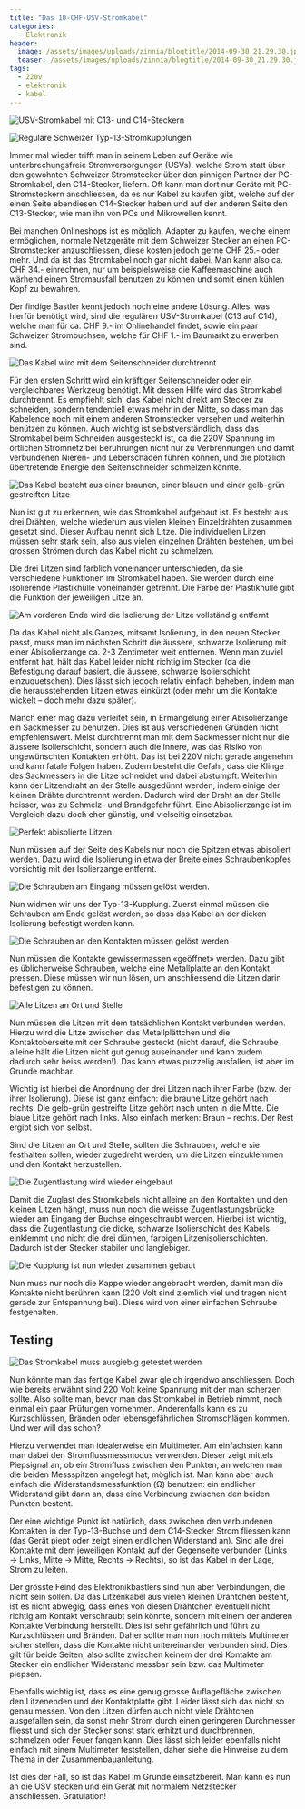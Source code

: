 ```yaml
---
title: "Das 10-CHF-USV-Stromkabel"
categories:
  - Elektronik
header:
  image: /assets/images/uploads/zinnia/blogtitle/2014-09-30_21.29.30.jpg
  teaser: /assets/images/uploads/zinnia/blogtitle/2014-09-30_21.29.30.jpg
tags:
  - 220v
  - elektronik
  - kabel
---
```


![USV-Stromkabel mit C13- und C14-Steckern](/assets/images/snippet_images/content_small/usv-stromkabel-mit-c13-und-c14-steckern.jpg "USV-Stromkabel mit C13- und C14-Steckern")

![Reguläre Schweizer Typ-13-Stromkupplungen](/assets/images/snippet_images/content_small/regulare-schweizer-strombuchsen.jpg "Reguläre Schweizer Typ-13-Stromkupplungen")

Immer mal wieder trifft man in seinem Leben auf Geräte wie unterbrechungsfreie Stromversorgungen (USVs), welche Strom statt über den gewohnten Schweizer Stromstecker über den pinnigen Partner der PC-Stromkabel, den C14-Stecker, liefern. Oft kann man dort nur Geräte mit PC-Stromsteckern anschliessen, da es nur Kabel zu kaufen gibt, welche auf der einen Seite ebendiesen C14-Stecker haben und auf der anderen Seite den C13-Stecker, wie man ihn von PCs und Mikrowellen kennt.

Bei manchen Onlineshops ist es möglich, Adapter zu kaufen, welche einem ermöglichen, normale Netzgeräte mit dem Schweizer Stecker an einen PC-Stromstecker anzuschliessen, diese kosten jedoch gerne CHF 25.- oder mehr. Und da ist das Stromkabel noch gar nicht dabei. Man kann also ca. CHF 34.- einrechnen, nur um beispielsweise die Kaffeemaschine auch wärhend einem Stromausfall benutzen zu können und somit einen kühlen Kopf zu bewahren.

Der findige Bastler kennt jedoch noch eine andere Lösung. Alles, was hierfür benötigt wird, sind die regulären USV-Stromkabel (C13 auf C14), welche man für ca. CHF 9.- im Onlinehandel findet, sowie ein paar Schweizer Strombuchsen, welche für CHF 1.- im Baumarkt zu erwerben sind.

  

![Das Kabel wird mit dem Seitenschneider durchtrennt](/assets/images/snippet_images/content_small/das-kabel-wird-mit-dem-seitenschneider-durchtrennt.jpg "Das Kabel wird mit dem Seitenschneider durchtrennt")

Für den ersten Schritt wird ein kräftiger Seitenschneider oder ein vergleichbares Werkzeug benötigt. Mit dessen Hilfe wird das Stromkabel durchtrennt. Es empfiehlt sich, das Kabel nicht direkt am Stecker zu schneiden, sondern tendentiell etwas mehr in der Mitte, so dass man das Kabelende noch mit einem anderen Stromstecker versehen und weiterhin benützen zu können. Auch wichtig ist selbstverständlich, dass das Stromkabel beim Schneiden ausgesteckt ist, da die 220V Spannung im örtlichen Stromnetz bei Berührungen nicht nur zu Verbrennungen und damit verbundenen Nieren- und Leberschäden führen können, und die plötzlich übertretende Energie den Seitenschneider schmelzen könnte.

  

![Das Kabel besteht aus einer braunen, einer blauen und einer gelb-grün gestreiften Litze](/assets/images/snippet_images/content_small/das-kabel-besteht-aus-einer-braunen-einer-blauen-und-einer-gelb-grun-gestreiften-litze.jpg "Das Kabel besteht aus einer braunen, einer blauen und einer gelb-grün gestreiften Litze")

Nun ist gut zu erkennen, wie das Stromkabel aufgebaut ist. Es besteht aus drei Drähten, welche wiederum aus vielen kleinen Einzeldrähten zusammen gesetzt sind. Dieser Aufbau nennt sich Litze. Die individuellen Litzen müssen sehr stark sein, also aus vielen einzelnen Drähten bestehen, um bei grossen Strömen durch das Kabel nicht zu schmelzen.

Die drei Litzen sind farblich voneinander unterschieden, da sie verschiedene Funktionen im Stromkabel haben. Sie werden durch eine isolierende Plastikhülle voneinander getrennt. Die Farbe der Plastikhülle gibt die Funktion der jeweiligen Litze an.

  

![Am vorderen Ende wird die Isolierung der Litze vollständig entfernt](/assets/images/snippet_images/content_small/am-vorderen-ende-wird-die-isolierung-der-litze-vollstandig-entfernt.jpg "Am vorderen Ende wird die Isolierung der Litze vollständig entfernt")

Da das Kabel nicht als Ganzes, mitsamt Isolierung, in den neuen Stecker passt, muss man im nächsten Schritt die äussere, schwarze Isolierung mit einer Abisolierzange ca. 2-3 Zentimeter weit entfernen. Wenn man zuviel entfernt hat, hält das Kabel leider nicht richtig im Stecker (da die Befestigung darauf basiert, die äussere, schwarze Isolierschicht einzuquetschen). Dies lässt sich jedoch relativ einfach beheben, indem man die herausstehenden Litzen etwas einkürzt (oder mehr um die Kontakte wickelt – doch mehr dazu später).

Manch einer mag dazu verleitet sein, in Ermangelung einer Abisolierzange ein Sackmesser zu benutzen. Dies ist aus verschiedenen Gründen nicht empfehlenswert. Meist durchtrennt man mit dem Sackmesser nicht nur die äussere Isolierschicht, sondern auch die innere, was das Risiko von ungewünschten Kontakten erhöht. Das ist bei 220V nicht gerade angenehm und kann fatale Folgen haben. Zudem besteht die Gefahr, dass die Klinge des Sackmessers in die Litze schneidet und dabei abstumpft. Weiterhin kann der Litzendraht an der Stelle ausgedünnt werden, indem einige der kleinen Drähte durchtrennt werden. Dadurch wird der Draht an der Stelle heisser, was zu Schmelz- und Brandgefahr führt. Eine Abisolierzange ist im Vergleich dazu doch eher günstig, und vielseitig einsetzbar.

  

![Perfekt abisolierte Litzen](/assets/images/snippet_images/content_small/perfekt-abisolierte-litzen.jpg "Perfekt abisolierte Litzen")

Nun müssen auf der Seite des Kabels nur noch die Spitzen etwas abisoliert werden. Dazu wird die Isolierung in etwa der Breite eines Schraubenkopfes vorsichtig mit der Isolierzange entfernt.

  

![Die Schrauben am Eingang müssen gelöst werden.](/assets/images/snippet_images/content_small/die-schrauben-am-eingang-mussen-gelost-werden.jpg "Die Schrauben am Eingang müssen gelöst werden.")

Nun widmen wir uns der Typ-13-Kupplung. Zuerst einmal müssen die Schrauben am Ende gelöst werden, so dass das Kabel an der dicken Isolierung befestigt werden kann.

  

![Die Schrauben an den Kontakten müssen gelöst werden](/assets/images/snippet_images/content_small/die-schrauben-an-den-kontakten-mussen-gelost-werden.jpg "Die Schrauben an den Kontakten müssen gelöst werden")

Nun müssen die Kontakte gewissermassen «geöffnet» werden. Dazu gibt es üblicherweise Schrauben, welche eine Metallplatte an den Kontakt pressen. Diese müssen wir nun lösen, um anschliessend die Litzen darin befestigen zu können.

  

![Alle Litzen an Ort und Stelle](/assets/images/snippet_images/content_small/alle-litzen-an-ort-und-stelle.jpg "Alle Litzen an Ort und Stelle")

Nun müssen die Litzen mit dem tatsächlichen Kontakt verbunden werden. Hierzu wird die Litze zwischen das Metallplättchen und die Kontaktoberseite mit der Schraube gesteckt (nicht darauf, die Schraube alleine hält die Litzen nicht gut genug auseinander und kann zudem dadurch sehr heiss werden!). Das kann etwas puzzelig ausfallen, ist aber im Grunde machbar.

Wichtig ist hierbei die Anordnung der drei Litzen nach ihrer Farbe (bzw. der ihrer Isolierung). Diese ist ganz einfach: die braune Litze gehört nach rechts. Die gelb-grün gestreifte Litze gehört nach unten in die Mitte. Die blaue Litze gehört nach links. Also einfach merken: Braun – rechts. Der Rest ergibt sich von selbst.

Sind die Litzen an Ort und Stelle, sollten die Schrauben, welche sie festhalten sollen, wieder zugedreht werden, um die Litzen einzuklemmen und den Kontakt herzustellen.

  

![Die Zugentlastung wird wieder eingebaut](/assets/images/snippet_images/content_small/die-zugentlastung-wird-wieder-eingebaut.jpg "Die Zugentlastung wird wieder eingebaut")

Damit die Zuglast des Stromkabels nicht alleine an den Kontakten und den kleinen Litzen hängt, muss nun noch die weisse Zugentlastungsbrücke wieder am Eingang der Buchse eingeschraubt werden. Hierbei ist wichtig, dass die Zugentlastung die dicke, schwarze Isolierschicht des Kabels einklemmt und nicht die drei dünnen, farbigen Litzenisolierschichten. Dadurch ist der Stecker stabiler und langlebiger.

  

![Die Kupplung ist nun wieder zusammen gebaut](/assets/images/snippet_images/content_small/die-kupplung-ist-nun-wieder-zusammen-gebaut.jpg "Die Kupplung ist nun wieder zusammen gebaut")

Nun muss nur noch die Kappe wieder angebracht werden, damit man die Kontakte nicht berühren kann (220 Volt sind ziemlich viel und tragen nicht gerade zur Entspannung bei). Diese wird von einer einfachen Schraube festgehalten.

  

## Testing

![Das Stromkabel muss ausgiebig getestet werden](/assets/images/snippet_images/content_small/das-stromkabel-muss-ausgiebig-getestet-werden.jpg "Das Stromkabel muss ausgiebig getestet werden")

Nun könnte man das fertige Kabel zwar gleich irgendwo anschliessen. Doch wie bereits erwähnt sind 220 Volt keine Spannung mit der man scherzen sollte. Also sollte man, bevor man das Stromkabel in Betrieb nimmt, noch einmal ein paar Prüfungen vornehmen. Anderenfalls kann es zu Kurzschlüssen, Bränden oder lebensgefährlichen Stromschlägen kommen. Und wer will das schon?

Hierzu verwendet man idealerweise ein Multimeter. Am einfachsten kann man dabei den Stromflussmessmodus verwenden. Dieser zeigt mittels Piepsignal an, ob ein Stromfluss zwischen den Punkten, an welchen man die beiden Messspitzen angelegt hat, möglich ist. Man kann aber auch einfach die Widerstandsmessfunktion (Ω) benutzen: ein endlicher Widerstand gibt dann an, dass eine Verbindung zwischen den beiden Punkten besteht.

Der eine wichtige Punkt ist natürlich, dass zwischen den verbundenen Kontakten in der Typ-13-Buchse und dem C14-Stecker Strom fliessen kann (das Gerät piept oder zeigt einen endlichen Widerstand an). Sind alle drei Kontakte mit dem jeweiligen Kontakt auf der Gegenseite verbunden (Links → Links, Mitte → Mitte, Rechts → Rechts), so ist das Kabel in der Lage, Strom zu leiten.

Der grösste Feind des Elektronikbastlers sind nun aber Verbindungen, die nicht sein sollen. Da das Litzenkabel aus vielen kleinen Drähtchen besteht, ist es nicht abwegig, dass eines von diesen Drähtchen eventuell nicht richtig am Kontakt verschraubt sein könnte, sondern mit einem der anderen Kontakte Verbindung herstellt. Dies ist sehr gefährlich und führt zu Kurzschlüssen und Bränden. Daher sollte man nun noch mittels Multimeter sicher stellen, dass die Kontakte nicht untereinander verbunden sind. Dies gilt für beide Seiten, also sollte zwischen keinem der drei Kontakte am Stecker ein endlicher Widerstand messbar sein bzw. das Multimeter piepsen.

Ebenfalls wichtig ist, dass es eine genug grosse Auflagefläche zwischen den Litzenenden und der Kontaktplatte gibt. Leider lässt sich das nicht so genau messen. Von den Litzen dürfen auch nicht viele Drähtchen ausgefallen sein, da sonst mehr Strom durch einen geringeren Durchmesser fliesst und sich der Stecker sonst stark erhitzt und durchbrennen, schmelzen oder Feuer fangen kann. Dies lässt sich leider ebenfalls nicht einfach mit einem Multimeter feststellen, daher siehe die Hinweise zu dem Thema in der Zusammenbauanleitung.

Ist dies der Fall, so ist das Kabel im Grunde einsatzbereit. Man kann es nun an die USV stecken und ein Gerät mit normalem Netzstecker anschliessen. Gratulation!
